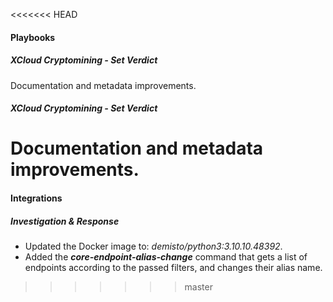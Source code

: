 
<<<<<<< HEAD
#### Playbooks
##### XCloud Cryptomining - Set Verdict
Documentation and metadata improvements.
##### XCloud Cryptomining - Set Verdict
Documentation and metadata improvements.
=======
#### Integrations

##### Investigation & Response
- Updated the Docker image to: *demisto/python3:3.10.10.48392*.
- Added the ***core-endpoint-alias-change*** command that gets a list of endpoints according to the passed filters, and changes their alias name.
>>>>>>> master
